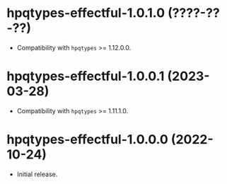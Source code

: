 # hpqtypes-effectful-1.0.1.0 (????-??-??)
* Compatibility with `hpqtypes` >= 1.12.0.0.

# hpqtypes-effectful-1.0.0.1 (2023-03-28)
* Compatibility with `hpqtypes` >= 1.11.1.0.

# hpqtypes-effectful-1.0.0.0 (2022-10-24)
* Initial release.
